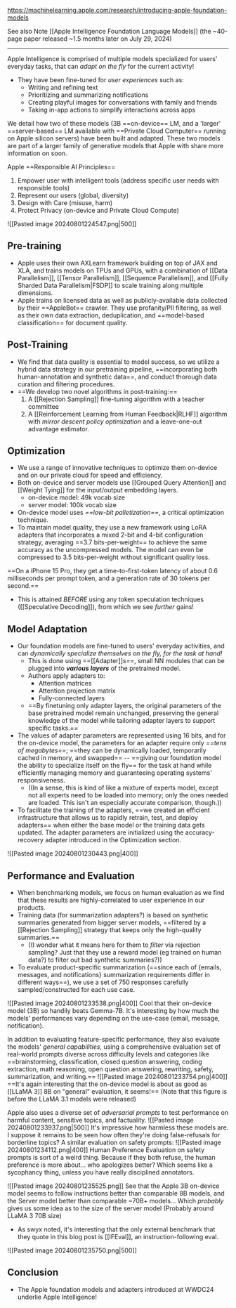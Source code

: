 https://machinelearning.apple.com/research/introducing-apple-foundation-models

See also Note [[Apple Intelligence Foundation Language Models]] (the ~40-page paper released ~1.5 months later on July 29, 2024)

---

Apple Intelligence is comprised of multiple models specialized for users' everyday tasks, that can *adapt on the fly* for the current activity!
- They have been fine-tuned for *user experiences* such as:
	- Writing and refining text
	- Prioritizing and summarizing notifications
	- Creating playful images for conversations with family and friends
	- Taking in-app actions to simplify interactions across apps

We detail how two of these models (3B ==on-device== LM, and a 'larger' ==server-based== LM available with ==Private Cloud Computer== running on Apple silicon servers) have been built and adapted. These two models are part of a larger family of generative models that Apple with share more information on soon.


Apple ==Responsible AI Principles==
1. Empower user with intelligent tools (address specific user needs with responsible tools)
2. Represent our users (global, diversity)
3. Design with Care (misuse, harm)
4. Protect Privacy (on-device and Private Cloud Compute)

![[Pasted image 20240801224547.png|500]]


## Pre-training
- Apple uses their own AXLearn framework building on top of JAX and XLA, and trains models on TPUs and GPUs, with a combination of [[Data Parallelism]], [[Tensor Parallelism]], [[Sequence Parallelism]], and [[Fully Sharded Data Parallelism|FSDP]] to scale training along multiple dimensions.
- Apple trains on licensed data as well as publicly-available data collected by their ==AppleBot== crawler. They use profanity/PII filtering, as well as their own data extraction, deduplication, and ==model-based classification== for document quality.

## Post-Training
- We find that data quality is essential to model success, so we utilize a hybrid data strategy in our pretraining pipeline, ==incorporating both human-annotation and synthetic data==, and conduct thorough data curation and filtering procedures.
- ==We develop two novel algorithms in post-training:==
	1. A [[Rejection Sampling]] fine-tuning algorithm with a teacher committee
	2. A [[Reinforcement Learning from Human Feedback|RLHF]] algorithm with *mirror descent policy optimization* and a leave-one-out advantage estimator.

## Optimization
- We use a range of innovative techniques to optimize them on-device and on our private cloud for speed and efficiency.
- Both on-device and server models use [[Grouped Query Attention]] and [[Weight Tying]] for the input/output embedding layers.
	- on-device model: 49k vocab size
	- server model: 100k vocab size
- On-device model uses *==low-bit palletization==*, a critical optimization technique.
- To maintain model quality, they use a new framework using LoRA adapters that incorporates a mixed 2-bit and 4-bit configuration strategy, averaging ==3.7 bits-per-weight== to achieve the same accuracy as the uncompressed models. The model can even be compressed to 3.5 bits-per-weight without significant quality loss.

==On a iPhone 15 Pro, they get a time-to-first-token latency of about 0.6 milliseconds per prompt token, and a generation rate of 30 tokens per second.==
- This is attained *BEFORE* using any token speculation techniques ([[Speculative Decoding]]), from which we see *further* gains!


## Model Adaptation
- Our foundation models are fine-tuned to users' everyday activities, and can *dynamically specialize themselves on the fly, for the task at hand!* 
	- This is done using ==[[Adapter]]s==, small NN modules that can be plugged into ***various layers*** of the pretrained model.
	- Authors apply adapters to:
		- Attention matrices
		- Attention projection matrix
		- Fully-connected layers
	- ==By finetuning only adapter layers, the original parameters of the base pretrained model remain unchanged, preserving the general knowledge of the model while tailoring adapter layers to support specific tasks.==
- The values of adapter parameters are represented using 16 bits, and for the on-device model, the parameters for an adapter require only *==tens of megabytes==*; ==they can be dynamically loaded, temporarily cached in memory, and swapped== -- ==giving our foundation model the ability to specialize itself on the fly== for the task at hand while efficiently managing memory and guaranteeing operating systems' responsiveness.
	- ((In a sense, this is kind of like a mixture of experts model, except not all experts need to be loaded into memory; only the ones needed are loaded. This isn't an especially accurate comparison, though.))
- To facilitate the training of the adapters, ==we created an efficient infrastructure that allows us to rapidly retrain, test, and deploy adapters== when either the base model or the training data gets updated. The adapter parameters are initialized using the accuracy-recovery adapter introduced in the Optimization section.

![[Pasted image 20240801230443.png|400]]


## Performance and Evaluation
- When benchmarking models, we focus on human evaluation as we find that these results are highly-correlated to user experience in our products.
- Training data (for summarization adapters?) is based on synthetic summaries generated from bigger server models, ==filtered by a [[Rejection Sampling]] strategy that keeps only the high-quality summaries.==
	- ((I wonder what it means here for them to *filter* via rejection sampling? Just that they use a reward model (eg trained on human data?) to filter out bad synthetic summaries?))
- To evaluate product-specific summarization (==since each of {emails, messages, and notifications} summarization requirements differ in different ways==), we use a set of 750 responses carefully sampled/constructed for each use case.


![[Pasted image 20240801233538.png|400]]
Cool that their on-device model (3B) so handily beats Gemma-7B. It's interesting by how much the models' performances vary depending on the use-case (email, message, notification).

In addition to evaluating feature-specific performance, they also evaluate the models' *general capabilities,* using a comprehensive evaluation set of real-world prompts diverse across difficulty levels and categories like ==brainstorming, classification, closed question answering, coding extraction, math reasoning, open question answering, rewriting, safety, summarization, and writing.==
![[Pasted image 20240801233754.png|400]]
==It's again interesting that the on-device model is about as good as [[LLaMA 3]] 8B on "general" evaluation, it seems!== (Note that this figure is before the LLaMA 3.1 models were released)


Apple also uses a diverse set of *adversarial prompts* to test performance on harmful content, sensitive topics, and factuality.
![[Pasted image 20240801233937.png|500]]
It's impressive how harmless these models are. I suppose it remains to be seen how often they're doing false-refusals for borderline topics?
A similar evaluation on safety prompts:
![[Pasted image 20240801234112.png|400]]
Human Preference Evaluation on safety prompts is sort of a weird thing. Because if they both refuse, the human preference is more about... who apologizes better? Which seems like a sycophancy thing, unless you have really disciplined annotators.


![[Pasted image 20240801235525.png]]
See that the Apple 3B on-device model seems to follow instructions better than comparable 8B models, and the Server model better than comparable ~70B+ models... Which *probably* gives us some idea as to the size of the server model (Probably around LLaMA 3 70B size)
- As swyx noted, it's interesting that the only external benchmark that they quote in this blog post is [[IFEval]], an instruction-following eval.

![[Pasted image 20240801235750.png|500]]

## Conclusion
- The Apple foundation models and adapters introduced at WWDC24 underlie Apple Intelligence!



